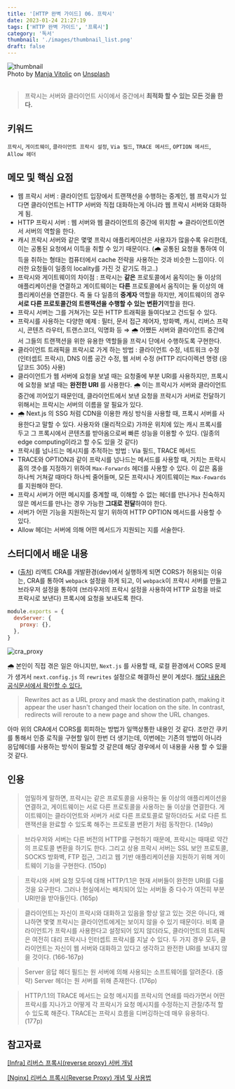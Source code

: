 ```yaml
---
title: '[HTTP 완벽 가이드] 06. 프락시'
date: 2023-01-24 21:27:19
tags: ['HTTP 완벽 가이드', '프록시']
category: '독서'
thumbnail: './images/thumbnail_list.png'
draft: false
---
```


<div class="unsplash-wrapper">
<img class="unsplash-thumbnail-image" alt="thumbnail" src="./images/thumbnail.png" />
<div class="unsplash-author">
Photo by <a href="https://unsplash.com/es/@madhatterzone?utm_source=uns plash&utm_medium=referral&utm_content=creditCopyText">Manja Vitolic</a> on  <a href="https://unsplash.com/ko/%EC%82%AC%EC%A7%84/gKXKBY-C-Dk?utm_source=unsplash&utm_medium=referral&utm_content=creditCopyText">Unsplash</a>
</div>
</div>

<br>

> 프락시는 서버와 클라이언트 사이에서 중간에서 **최적화 할 수 있는 모든 것을 한다.**

## 키워드

`프락시`, `게이트웨이`, `클라이언트 프락시 설정`, `Via 필드`, `TRACE 메서드`, `OPTION 메서드`, `Allow 헤더`

## 메모 및 핵심 요점

- 웹 프락시 서버 : 클라이언트 입장에서 트랜잭션을 수행하는 중계인, 웹 프락시가 있다면 클라이언트는 HTTP 서버와 직접 대화하는게 아니라 웹 프락시 서버와 대화하게 됨.
- HTTP 프락시 서버 : 웹 서버와 웹 클라이언트의 중간에 위치함 ⇒ 클라이언트이면서 서버의 역할을 한다.
- 캐시 프락시 서버와 같은 몇몇 프락시 애플리케이션은 사용자가 많을수록 유리한데, 이는 공통된 요청에서 이득을 취할 수 있기 때문이다. (🌧️ 공통된 요청을 통하여 이득을 취하는 형태는 컴퓨터에서 cache 전략을 사용하는 것과 비슷한 느낌이다. 이러한 요청들이 일종의 locality를 가진 것 같기도 하고..)
- 프락시와 게이트웨이의 차이점 : 프락시는 **같은** 프로토콜에서 움직이는 둘 이상의 애플리케이션을 연결하고 게이트웨이는 **다른** 프로토콜에서 움직이는 둘 이상의 애플리케이션을 연결한다. 즉 둘 다 일종의 **중계자** 역할을 하지만, 게이트웨이의 경우 **서로 다른 프로토콜간의 트랜잭션을 수행할 수 있는 변환기**역할을 한다.
- 프락시 서버는 그를 거쳐가는 모든 HTTP 트래픽을 들여다보고 건드릴 수 있다.
- 프락시를 사용하는 다양한 예제 : 필터, 문서 접근 제어자, 방화벽, 캐시, 리버스 프락시, 콘텐츠 라우터, 트랜스코더, 익명화 등
  ⇒ 🌧️ 어쨌든 서버와 클라이언트 중간에서 그들의 트랜잭션을 위한 유용한 역할들을 프락시 단에서 수행하도록 구현한다.
- 클라이언트 트래픽을 프락시로 가게 하는 방법 : 클라이언트 수정, 네트워크 수정 (인터셉트 프락시), DNS 이름 공간 수정, 웹 서버 수정 (HTTP 리다이렉션 명령 (응답코드 305) 사용)
- 클라이언트가 웹 서버에 요청을 보낼 때는 요청줄에 부분 URI를 사용하지만, 프록시에 요청을 보낼 때는 **완전한 URI** 를 사용한다. 🌧️ 이는 프락시가 서버와 클라이언트 중간에 끼어있기 때문인데, 클라이언트에서 보낸 요청을 프락시가 서버로 전달하기 위해서는 프락시는 서버의 이름을 알 필요가 있다.
- 🌧️ Next.js 의 SSG 처럼 CDN을 이용한 캐싱 방식을 사용할 때, 프록시 서버를 사용한다고 말할 수 있다. 사용자와 (물리적으로) 가까운 위치에 있는 캐시 프록시를 두고 그 프록시에서 콘텐츠를 받아옴으로써 빠른 성능을 이용할 수 있다. (일종의 edge computing이라고 할 수도 있을 것 같다)
- 프락시를 넘나드는 메시지를 추적하는 방법 : Via 필드, TRACE 메서드
- TRACE와 OPTION과 같이 프락시를 넘나드는 메서드를 사용할 때, 거치는 프락시 홉의 갯수를 지정하기 위하여 `Max-Forwards` 헤더를 사용할 수 있다. 이 값은 홉을 하나씩 거쳐갈 때마다 하나씩 줄어들며, 모든 프락시나 게이트웨이는 `Max-Fowards` 를 지원해야 한다.
- 프락시 서버가 어떤 메시지를 중계할 때, 이해할 수 없는 헤더를 만나거나 친숙하지 않은 메서드를 만나는 경우 가능한 **그대로 전달**하여야 한다.
- 서버가 어떤 기능을 지원하는지 알기 위하여 HTTP OPTION 메서드를 사용할 수 있다.
- Allow 헤더는 서버에 의해 어떤 메서드가 지원되는 지를 서술한다.

## 스터디에서 배운 내용

- ([출처](https://github.com/prgrms-web-devcourse/We-are-the-MASTERS-OF-HTTP/blob/main/3%EC%A3%BC%EC%B0%A8/sonny.md)) 리액트 CRA를 개발환경(dev)에서 실행하게 되면 CORS가 허용되는 이유는, CRA를 통하여 `webpack` 설정을 하게 되고, 이 `webpack`이 프락시 서버를 만들고 브라우저 설정을 통하여 (브라우저의 프락시 설정을 사용하여 HTTP 요청을 바로 프락시로 보낸다) 프록시에 요청을 보내도록 한다.

```javascript
module.exports = {
  devServer: {
    proxy: {},
  },
}
```

![cra_proxy](https://camo.githubusercontent.com/175000c5b543a3a2e8944e5c049b0f85a591ff23e2d67e3e811a1a0a45b96e65/68747470733a2f2f6a6f73687561313938382e6769746875622e696f2f7765627061636b2d67756964652f6173736574732f696d672f70726f78792e64636539643837632e706e67)

🌧️ 본인이 직접 겪은 일은 아니지만, `Next.js` 를 사용할 때, 로컬 환경에서 CORS 문제가 생겨서 `next.config.js` 의 `rewrites` 설정으로 해결하신 분이 계셨다.
[해당 내용은 공식문서에서 확인할 수 있다.](https://nextjs.org/docs/api-reference/next.config.js/rewrites)

> Rewrites act as a URL proxy and mask the destination path, making it appear the user hasn't changed their location on the site. In contrast, redirects will reroute to a new page and show the URL changes.

아마 위의 CRA에서 CORS를 회피하는 방법가 일맥상통한 내용인 것 같다.
조만간 쿠키를 통해서 인증 로직을 구현할 일이 한번 더 생기는데, 이번에는 기존의 방법이 아니라 응답헤더를 사용하는 방식이 필요할 것 같은데 해당 경우에서 이 내용을 사용 할 수 있을 것 같다.

## 인용

> 엄밀하게 말하면, 프락시는 같은 프로토콜을 사용하는 둘 이상의 애플리케이션을 연결하고, 게이트웨이는 서로 다른 프로토콜을 사용하는 둘 이상을 연결한다. 게이트웨이는 클라이언트와 서버가 서로 다른 프로토콜로 말하더라도 서로 다른 트랜잭션을 완료할 수 있도록 해주는 프로토콜 변환기 처럼 동작한다. (149p)

> 브라우저와 서버는 다른 버전의 HTTP를 구현하기 때문에, 프락시는 때때로 약간의 프로토콜 변환을 하기도 한다. 그리고 상용 프락시 서버는 SSL 보안 프로토콜, SOCKS 방화벽, FTP 접근, 그리고 웹 기반 애플리케이션을 지원하기 위해 게이트웨이 기능을 구현한다. (150p)

> 프락시와 서버 요청 모두에 대해 HTTP/1.1은 현재 서버들이 완전한 URI를 다룰 것을 요구한다. 그러나 현실에서는 배치되어 있는 서버들 중 다수가 여전히 부분 URI만을 받아들인다. (165p)

> 클라이언트는 자신이 프락시와 대화하고 있음을 항상 알고 있는 것은 아니다, 왜냐하면 몇몇 프락시는 클라이언트에게는 보이지 않을 수 있기 때문이다. 비록 클라이언트가 프락시를 사용한다고 설정되어 있지 않더라도, 클라이언트의 트래픽은 여전히 대리 프락시나 인터셉트 프락시를 지날 수 있다. 두 가지 경우 모두, 클라이언트는 자신이 웹 서버와 대화하고 있다고 생각하고 완전한 URI를 보내지 않을 것이다. (166-167p)

> Server 응답 헤더 필드는 원 서버에 의해 사용되는 소프트웨어를 알려준다. (중략) Server 헤더는 원 서버를 위해 존재한다. (176p)

> HTTP/1.1의 TRACE 메서드는 요청 메시지를 프락시의 연쇄를 따라가면서 어떤 프락시를 지나가고 어떻게 각 프락시가 요청 메시지를 수정하는지 관찰/추적 할 수 있도록 해준다. TRACE는 프락시 흐름을 디버깅하는데 매우 유용하다. (177p)

## 참고자료

[[Infra] 리버스 프록시(reverse proxy) 서버 개념](https://losskatsu.github.io/it-infra/reverse-proxy/)

[[Nginx] 리버스 프록시(Reverse Proxy) 개념 및 사용법](https://narup.tistory.com/238)
